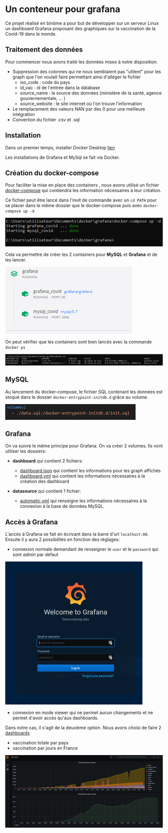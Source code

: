 # Un conteneur pour grafana

Ce projet réalisé en binôme a pour but de développer sur un serveur Linux un dashboard Grafana proposant des graphiques sur la vaccination de la Covid-19 dans le monde.

## Traitement des données
Pour commencer nous avons traité les données mises à notre disposition:
* Suppression des colonnes qui ne nous semblaient pas "utilent" pour les graph que l'on voulait faire permettant ainsi d'alléger le fichier
    * iso_code : code du pays
    * id_vac : id de l'entrée dans la database
    * source_name : la source des données (ministère de la santé, agence gouvernementale, ... ) 
    * source_website : le site internet où l'on trouve l'information
* Le remplacement des valeurs NAN par des 0 pour une meilleure intégration 
* Convertion du fichier .csv et .sql


## Installation 

Dans un premier temps, installer Docker Desktop [lien](https://www.docker.com/products/docker-desktop)

Les installations de Grafana et MySql  se fait via Docker.


## Création du docker-compose

Pour faciliter la mise en place des containers , nous avons utilisé un fichier [docker-compose](/docker-compose.yml) qui contiendra les information nécessaires à leur création.

Ce fichier peut être lancé dans l'invit de commande avec un ``cd PATH`` pour se placer dans le même dossier que le docker-compose puis avec ``docker-compose up -d``

![docker-compose](image/lancement_du_compose.PNG)

Cela va permettre de créer les 2 containers pour **MySQL** et **Grafana** et de les lancer. <br>

![containers](image/containers.PNG)

On peut vérifier que les containers sont bien lancés avec la commande ``docker ps``

![docker_ps](image/docker_ps.PNG)

## MySQL

Au lancement du docker-compose, le fichier SQL contenant les données est stoqué dans le dossier ``docker-entrypoint-initdb.d`` grâce au volume.

![volume](image/volume.PNG)

## Grafana

On va suivre le même principe pour Grafana. On va créer 2 volumes. Ils vont utiliser les dossiers:

* **dashboard** qui contient 2 fichiers: 
   * [dashboard.json](dashboards/dashboard.json) qui contient les informations pour les graph affichés
   * [dashboard.yml](dashboards/dashboard.yml) qui contient les informations nécessaires à la création des dashboard

* **datasource** qui contient 1 fichier:
   * [automatic.yml](datasources/automatic.yml) qui renseigne les informations nécessaires à la connexion à la base de données MySQL.


## Accès à Grafana

L'accès à Grafana se fait en écrivant dans la barre d'url ``localhost:80``. <br>
Ensuite il y aura 2 possibilités en fonction des réglages:
* connexion normale demandant de renseigner le ``user`` et le ``password`` qui sont *admin* par défaut 

![log_grafana](image/log_grafana.png)

* connexion en mode viewer qui ne permet aucun changements et ne permet d'avoir accès qu'aux dashboards.

Dans notre cas, il s'agit de la deuxième option. Nous avons choisi de faire 2 [dashboards](http://localhost:80)
   * vaccination totale par pays
   * vaccination par jours en France

![dashboard](image/dashboard.PNG)








